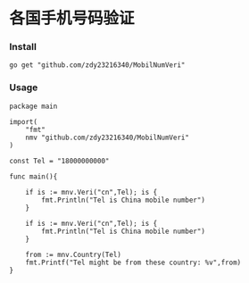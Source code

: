 # 各国手机号码验证

### Install
``` go get "github.com/zdy23216340/MobilNumVeri" ```

### Usage
```
package main

import(
    "fmt"
    nmv "github.com/zdy23216340/MobilNumVeri"
)

const Tel = "18000000000"

func main(){

    if is := mnv.Veri("cn",Tel); is {
        fmt.Println("Tel is China mobile number")
    }

    if is := mnv.Veri("cn",Tel); is {
        fmt.Println("Tel is China mobile number")
    }
    
    from := mnv.Country(Tel)
    fmt.Printf("Tel might be from these country: %v",from)
}

```

